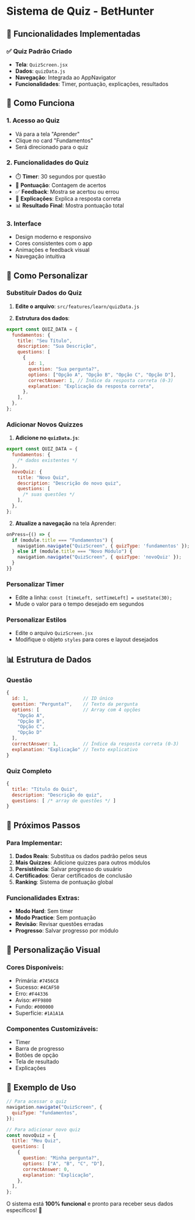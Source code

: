 # Sistema de Quiz - BetHunter

## 🎯 Funcionalidades Implementadas

### ✅ **Quiz Padrão Criado**

- **Tela**: `QuizScreen.jsx`
- **Dados**: `quizData.js`
- **Navegação**: Integrada ao AppNavigator
- **Funcionalidades**: Timer, pontuação, explicações, resultados

## 📱 Como Funciona

### 1. **Acesso ao Quiz**

- Vá para a tela "Aprender"
- Clique no card "Fundamentos"
- Será direcionado para o quiz

### 2. **Funcionalidades do Quiz**

- ⏱️ **Timer**: 30 segundos por questão
- 🎯 **Pontuação**: Contagem de acertos
- ✅ **Feedback**: Mostra se acertou ou errou
- 📝 **Explicações**: Explica a resposta correta
- 📊 **Resultado Final**: Mostra pontuação total

### 3. **Interface**

- Design moderno e responsivo
- Cores consistentes com o app
- Animações e feedback visual
- Navegação intuitiva

## 🔧 Como Personalizar

### **Substituir Dados do Quiz**

1. **Edite o arquivo**: `src/features/learn/quizData.js`

2. **Estrutura dos dados**:

```javascript
export const QUIZ_DATA = {
  fundamentos: {
    title: "Seu Título",
    description: "Sua Descrição",
    questions: [
      {
        id: 1,
        question: "Sua pergunta?",
        options: ["Opção A", "Opção B", "Opção C", "Opção D"],
        correctAnswer: 1, // Índice da resposta correta (0-3)
        explanation: "Explicação da resposta correta",
      },
    ],
  },
};
```

### **Adicionar Novos Quizzes**

1. **Adicione no `quizData.js`**:

```javascript
export const QUIZ_DATA = {
  fundamentos: {
    /* dados existentes */
  },
  novoQuiz: {
    title: "Novo Quiz",
    description: "Descrição do novo quiz",
    questions: [
      /* suas questões */
    ],
  },
};
```

2. **Atualize a navegação** na tela Aprender:

```javascript
onPress={() => {
  if (module.title === "Fundamentos") {
    navigation.navigate("QuizScreen", { quizType: 'fundamentos' });
  } else if (module.title === "Novo Módulo") {
    navigation.navigate("QuizScreen", { quizType: 'novoQuiz' });
  }
}}
```

### **Personalizar Timer**

- Edite a linha: `const [timeLeft, setTimeLeft] = useState(30);`
- Mude o valor para o tempo desejado em segundos

### **Personalizar Estilos**

- Edite o arquivo `QuizScreen.jsx`
- Modifique o objeto `styles` para cores e layout desejados

## 📊 Estrutura de Dados

### **Questão**

```javascript
{
  id: 1,                    // ID único
  question: "Pergunta?",    // Texto da pergunta
  options: [                // Array com 4 opções
    "Opção A",
    "Opção B",
    "Opção C",
    "Opção D"
  ],
  correctAnswer: 1,         // Índice da resposta correta (0-3)
  explanation: "Explicação" // Texto explicativo
}
```

### **Quiz Completo**

```javascript
{
  title: "Título do Quiz",
  description: "Descrição do quiz",
  questions: [ /* array de questões */ ]
}
```

## 🚀 Próximos Passos

### **Para Implementar**:

1. **Dados Reais**: Substitua os dados padrão pelos seus
2. **Mais Quizzes**: Adicione quizzes para outros módulos
3. **Persistência**: Salvar progresso do usuário
4. **Certificados**: Gerar certificados de conclusão
5. **Ranking**: Sistema de pontuação global

### **Funcionalidades Extras**:

- **Modo Hard**: Sem timer
- **Modo Practice**: Sem pontuação
- **Revisão**: Revisar questões erradas
- **Progresso**: Salvar progresso por módulo

## 🎨 Personalização Visual

### **Cores Disponíveis**:

- Primária: `#7456C8`
- Sucesso: `#4CAF50`
- Erro: `#F44336`
- Aviso: `#FF9800`
- Fundo: `#000000`
- Superfície: `#1A1A1A`

### **Componentes Customizáveis**:

- Timer
- Barra de progresso
- Botões de opção
- Tela de resultado
- Explicações

## 📝 Exemplo de Uso

```javascript
// Para acessar o quiz
navigation.navigate("QuizScreen", {
  quizType: "fundamentos",
});

// Para adicionar novo quiz
const novoQuiz = {
  title: "Meu Quiz",
  questions: [
    {
      question: "Minha pergunta?",
      options: ["A", "B", "C", "D"],
      correctAnswer: 0,
      explanation: "Explicação",
    },
  ],
};
```

O sistema está **100% funcional** e pronto para receber seus dados específicos! 🎉
